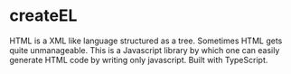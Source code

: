 # createEL
HTML is a XML like language structured as a tree. Sometimes HTML gets quite unmanageable. This is a Javascript library by which one can easily generate HTML code by writing only javascript. Built with TypeScript.  
